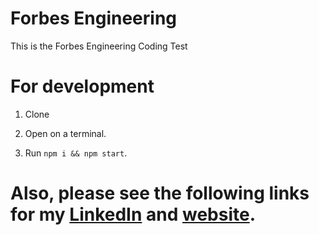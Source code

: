  # Forbes Engineering

 This is the Forbes Engineering Coding Test

 # For development

 1. Clone

 2. Open on a terminal.

 3. Run ```npm i && npm start```.

 # Also, please see the following links for my [LinkedIn](https://www.linkedin.com/in/lidian-vil%C3%A1zio-hays/ ) and [website](https://lidianvilaziohays.herokuapp.com/).
